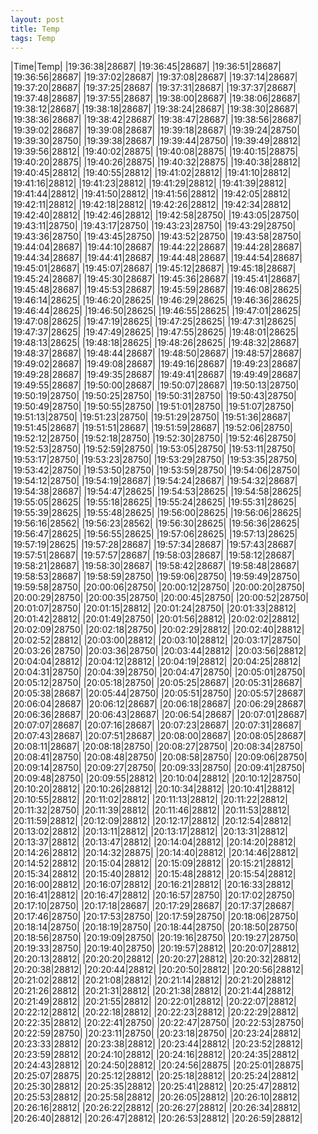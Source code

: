```yaml
---
layout: post
title: Temp
tags: Temp
---
```

|Time|Temp|
|19:36:38|28687|
|19:36:45|28687|
|19:36:51|28687|
|19:36:56|28687|
|19:37:02|28687|
|19:37:08|28687|
|19:37:14|28687|
|19:37:20|28687|
|19:37:25|28687|
|19:37:31|28687|
|19:37:37|28687|
|19:37:48|28687|
|19:37:55|28687|
|19:38:00|28687|
|19:38:06|28687|
|19:38:12|28687|
|19:38:18|28687|
|19:38:24|28687|
|19:38:30|28687|
|19:38:36|28687|
|19:38:42|28687|
|19:38:47|28687|
|19:38:56|28687|
|19:39:02|28687|
|19:39:08|28687|
|19:39:18|28687|
|19:39:24|28750|
|19:39:30|28750|
|19:39:38|28687|
|19:39:44|28750|
|19:39:49|28812|
|19:39:56|28812|
|19:40:02|28875|
|19:40:08|28875|
|19:40:15|28875|
|19:40:20|28875|
|19:40:26|28875|
|19:40:32|28875|
|19:40:38|28812|
|19:40:45|28812|
|19:40:55|28812|
|19:41:02|28812|
|19:41:10|28812|
|19:41:16|28812|
|19:41:23|28812|
|19:41:29|28812|
|19:41:39|28812|
|19:41:44|28812|
|19:41:50|28812|
|19:41:56|28812|
|19:42:05|28812|
|19:42:11|28812|
|19:42:18|28812|
|19:42:26|28812|
|19:42:34|28812|
|19:42:40|28812|
|19:42:46|28812|
|19:42:58|28750|
|19:43:05|28750|
|19:43:11|28750|
|19:43:17|28750|
|19:43:23|28750|
|19:43:29|28750|
|19:43:36|28750|
|19:43:45|28750|
|19:43:52|28750|
|19:43:58|28750|
|19:44:04|28687|
|19:44:10|28687|
|19:44:22|28687|
|19:44:28|28687|
|19:44:34|28687|
|19:44:41|28687|
|19:44:48|28687|
|19:44:54|28687|
|19:45:01|28687|
|19:45:07|28687|
|19:45:12|28687|
|19:45:18|28687|
|19:45:24|28687|
|19:45:30|28687|
|19:45:36|28687|
|19:45:41|28687|
|19:45:48|28687|
|19:45:53|28687|
|19:45:59|28687|
|19:46:08|28625|
|19:46:14|28625|
|19:46:20|28625|
|19:46:29|28625|
|19:46:36|28625|
|19:46:44|28625|
|19:46:50|28625|
|19:46:55|28625|
|19:47:01|28625|
|19:47:08|28625|
|19:47:19|28625|
|19:47:25|28625|
|19:47:31|28625|
|19:47:37|28625|
|19:47:49|28625|
|19:47:55|28625|
|19:48:01|28625|
|19:48:13|28625|
|19:48:18|28625|
|19:48:26|28625|
|19:48:32|28687|
|19:48:37|28687|
|19:48:44|28687|
|19:48:50|28687|
|19:48:57|28687|
|19:49:02|28687|
|19:49:08|28687|
|19:49:16|28687|
|19:49:23|28687|
|19:49:28|28687|
|19:49:35|28687|
|19:49:41|28687|
|19:49:49|28687|
|19:49:55|28687|
|19:50:00|28687|
|19:50:07|28687|
|19:50:13|28750|
|19:50:19|28750|
|19:50:25|28750|
|19:50:31|28750|
|19:50:43|28750|
|19:50:49|28750|
|19:50:55|28750|
|19:51:01|28750|
|19:51:07|28750|
|19:51:13|28750|
|19:51:23|28750|
|19:51:29|28750|
|19:51:36|28687|
|19:51:45|28687|
|19:51:51|28687|
|19:51:59|28687|
|19:52:06|28750|
|19:52:12|28750|
|19:52:18|28750|
|19:52:30|28750|
|19:52:46|28750|
|19:52:53|28750|
|19:52:59|28750|
|19:53:05|28750|
|19:53:11|28750|
|19:53:17|28750|
|19:53:23|28750|
|19:53:29|28750|
|19:53:35|28750|
|19:53:42|28750|
|19:53:50|28750|
|19:53:59|28750|
|19:54:06|28750|
|19:54:12|28750|
|19:54:19|28687|
|19:54:24|28687|
|19:54:32|28687|
|19:54:38|28687|
|19:54:47|28625|
|19:54:53|28625|
|19:54:58|28625|
|19:55:05|28625|
|19:55:18|28625|
|19:55:24|28625|
|19:55:31|28625|
|19:55:39|28625|
|19:55:48|28625|
|19:56:00|28625|
|19:56:06|28625|
|19:56:16|28562|
|19:56:23|28562|
|19:56:30|28625|
|19:56:36|28625|
|19:56:47|28625|
|19:56:55|28625|
|19:57:06|28625|
|19:57:13|28625|
|19:57:19|28625|
|19:57:28|28687|
|19:57:34|28687|
|19:57:43|28687|
|19:57:51|28687|
|19:57:57|28687|
|19:58:03|28687|
|19:58:12|28687|
|19:58:21|28687|
|19:58:30|28687|
|19:58:42|28687|
|19:58:48|28687|
|19:58:53|28687|
|19:58:59|28750|
|19:59:06|28750|
|19:59:49|28750|
|19:59:58|28750|
|20:00:06|28750|
|20:00:12|28750|
|20:00:20|28750|
|20:00:29|28750|
|20:00:35|28750|
|20:00:45|28750|
|20:00:52|28750|
|20:01:07|28750|
|20:01:15|28812|
|20:01:24|28750|
|20:01:33|28812|
|20:01:42|28812|
|20:01:49|28750|
|20:01:56|28812|
|20:02:02|28812|
|20:02:09|28750|
|20:02:18|28750|
|20:02:29|28812|
|20:02:40|28812|
|20:02:52|28812|
|20:03:00|28812|
|20:03:10|28812|
|20:03:17|28750|
|20:03:26|28750|
|20:03:36|28750|
|20:03:44|28812|
|20:03:56|28812|
|20:04:04|28812|
|20:04:12|28812|
|20:04:19|28812|
|20:04:25|28812|
|20:04:31|28750|
|20:04:39|28750|
|20:04:47|28750|
|20:05:01|28750|
|20:05:12|28750|
|20:05:18|28750|
|20:05:25|28687|
|20:05:31|28687|
|20:05:38|28687|
|20:05:44|28750|
|20:05:51|28750|
|20:05:57|28687|
|20:06:04|28687|
|20:06:12|28687|
|20:06:18|28687|
|20:06:29|28687|
|20:06:36|28687|
|20:06:43|28687|
|20:06:54|28687|
|20:07:01|28687|
|20:07:07|28687|
|20:07:16|28687|
|20:07:23|28687|
|20:07:31|28687|
|20:07:43|28687|
|20:07:51|28687|
|20:08:00|28687|
|20:08:05|28687|
|20:08:11|28687|
|20:08:18|28750|
|20:08:27|28750|
|20:08:34|28750|
|20:08:41|28750|
|20:08:48|28750|
|20:08:58|28750|
|20:09:06|28750|
|20:09:14|28750|
|20:09:27|28750|
|20:09:33|28750|
|20:09:41|28750|
|20:09:48|28750|
|20:09:55|28812|
|20:10:04|28812|
|20:10:12|28750|
|20:10:20|28812|
|20:10:26|28812|
|20:10:34|28812|
|20:10:41|28812|
|20:10:55|28812|
|20:11:02|28812|
|20:11:13|28812|
|20:11:22|28812|
|20:11:32|28750|
|20:11:39|28812|
|20:11:46|28812|
|20:11:53|28812|
|20:11:59|28812|
|20:12:09|28812|
|20:12:17|28812|
|20:12:54|28812|
|20:13:02|28812|
|20:13:11|28812|
|20:13:17|28812|
|20:13:31|28812|
|20:13:37|28812|
|20:13:47|28812|
|20:14:04|28812|
|20:14:20|28812|
|20:14:26|28812|
|20:14:32|28875|
|20:14:40|28812|
|20:14:46|28812|
|20:14:52|28812|
|20:15:04|28812|
|20:15:09|28812|
|20:15:21|28812|
|20:15:34|28812|
|20:15:40|28812|
|20:15:48|28812|
|20:15:54|28812|
|20:16:00|28812|
|20:16:07|28812|
|20:16:21|28812|
|20:16:33|28812|
|20:16:41|28812|
|20:16:47|28812|
|20:16:57|28750|
|20:17:02|28750|
|20:17:10|28750|
|20:17:18|28687|
|20:17:29|28687|
|20:17:37|28687|
|20:17:46|28750|
|20:17:53|28750|
|20:17:59|28750|
|20:18:06|28750|
|20:18:14|28750|
|20:18:19|28750|
|20:18:44|28750|
|20:18:50|28750|
|20:18:56|28750|
|20:19:09|28750|
|20:19:16|28750|
|20:19:27|28750|
|20:19:33|28750|
|20:19:40|28750|
|20:19:57|28812|
|20:20:07|28812|
|20:20:13|28812|
|20:20:20|28812|
|20:20:27|28812|
|20:20:32|28812|
|20:20:38|28812|
|20:20:44|28812|
|20:20:50|28812|
|20:20:56|28812|
|20:21:02|28812|
|20:21:08|28812|
|20:21:14|28812|
|20:21:20|28812|
|20:21:26|28812|
|20:21:31|28812|
|20:21:38|28812|
|20:21:44|28812|
|20:21:49|28812|
|20:21:55|28812|
|20:22:01|28812|
|20:22:07|28812|
|20:22:12|28812|
|20:22:18|28812|
|20:22:23|28812|
|20:22:29|28812|
|20:22:35|28812|
|20:22:41|28750|
|20:22:47|28750|
|20:22:53|28750|
|20:22:59|28750|
|20:23:11|28750|
|20:23:18|28750|
|20:23:24|28812|
|20:23:33|28812|
|20:23:38|28812|
|20:23:44|28812|
|20:23:52|28812|
|20:23:59|28812|
|20:24:10|28812|
|20:24:16|28812|
|20:24:35|28812|
|20:24:43|28812|
|20:24:50|28812|
|20:24:56|28875|
|20:25:01|28875|
|20:25:07|28875|
|20:25:12|28812|
|20:25:18|28812|
|20:25:24|28812|
|20:25:30|28812|
|20:25:35|28812|
|20:25:41|28812|
|20:25:47|28812|
|20:25:53|28812|
|20:25:58|28812|
|20:26:05|28812|
|20:26:10|28812|
|20:26:16|28812|
|20:26:22|28812|
|20:26:27|28812|
|20:26:34|28812|
|20:26:40|28812|
|20:26:47|28812|
|20:26:53|28812|
|20:26:59|28812|
